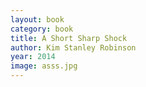 ```yaml
---
layout: book
category: book
title: A Short Sharp Shock
author: Kim Stanley Robinson
year: 2014
image: asss.jpg
---
```

